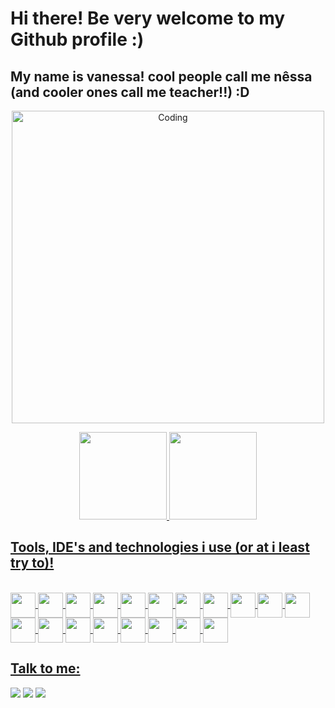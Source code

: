 # Hi there! Be very welcome to my Github profile :)
## My name is vanessa! cool people call me nêssa (and cooler ones call me teacher!!) :D 

<div align="center">
  <img align="center" alt="Coding" width="500" src="https://giffiles.alphacoders.com/131/131004.gif">
</div>
<p>

<div align="center">
  <a href="https://github.com/mvsvanessa">
  <img height="140em" src="https://github-readme-stats-sigma-five.vercel.app/api?username=mvsvanessa&show_icons=true&theme=dracula&include_all_commits=true&count_private=true"/>
  <img height="140em" src="https://github-readme-stats-sigma-five.vercel.app/api/top-langs/?username=mvsvanessa&layout=compact&langs_count=7&theme=dracula"/>
  </div>
  
## Tools, IDE's and technologies i use (or at i least try to)!

 <div style="display: inline_block"><br>
  <img align="center" src="https://cdn.jsdelivr.net/gh/devicons/devicon/icons/git/git-original.svg" width="40" height="40" />
    <img align="center" src="https://cdn.jsdelivr.net/gh/devicons/devicon/icons/androidstudio/androidstudio-original.svg" width="40" height="40"/>
    <img align="center" src="https://cdn.jsdelivr.net/gh/devicons/devicon/icons/canva/canva-original.svg" width="40" height="40"/>
    <img align="center" src="https://cdn.jsdelivr.net/gh/devicons/devicon/icons/css3/css3-original.svg" width="40" height="40"/>
    <img align="center" src="https://cdn.jsdelivr.net/gh/devicons/devicon/icons/dart/dart-original.svg" width="40" height="40"/>
    <img align="center" src="https://cdn.jsdelivr.net/gh/devicons/devicon/icons/django/django-plain.svg" width="40" height="40"/>
    <img align="center" src="https://cdn.jsdelivr.net/gh/devicons/devicon/icons/figma/figma-original.svg" width="40" height="40"/>
    <img align="center" src="https://cdn.jsdelivr.net/gh/devicons/devicon/icons/flutter/flutter-original.svg" width="40" height="40"/>
    <img align="center" src="https://cdn.jsdelivr.net/gh/devicons/devicon/icons/html5/html5-original.svg" width="40" height="40"/>
    <img align="center" src="https://cdn.jsdelivr.net/gh/devicons/devicon/icons/illustrator/illustrator-line.svg" width="40" height="40"/>
    <img align="center" src="https://cdn.jsdelivr.net/gh/devicons/devicon/icons/java/java-original.svg" width="40" height="40"/>
    <img align="center" src="https://cdn.jsdelivr.net/gh/devicons/devicon/icons/javascript/javascript-original.svg" width="40" height="40"/>
    <img align="center" src="https://cdn.jsdelivr.net/gh/devicons/devicon/icons/nextjs/nextjs-original-wordmark.svg" width="40" height="40"/>
    <img align="center" src="https://cdn.jsdelivr.net/gh/devicons/devicon/icons/nodejs/nodejs-original.svg" width="40" height="40"/>
    <img align="center" src="https://cdn.jsdelivr.net/gh/devicons/devicon/icons/photoshop/photoshop-line.svg" width="40" height="40"/>
    <img align="center" src="https://cdn.jsdelivr.net/gh/devicons/devicon/icons/python/python-original.svg" width="40" height="40"/>
    <img align="center" src="https://cdn.jsdelivr.net/gh/devicons/devicon/icons/qt/qt-original.svg" width="40" height="40"/>
    <img align="center" src="https://cdn.jsdelivr.net/gh/devicons/devicon/icons/react/react-original.svg" width="40" height="40"/>
    <img align="center" src="https://cdn.jsdelivr.net/gh/devicons/devicon/icons/trello/trello-plain.svg" width="40" height="40"/>
  </div>
          
          

## Talk to me:

<div>
<a href="https://instagram.com/mvs_vanessa" target="_blank"><img src="https://img.shields.io/badge/-Instagram-%23E4405F?style=for-the-badge&logo=instagram&logoColor=white" target="_blank"></a>
<a href = "mailto:vanessa.mvs7566@gmail.com"><img src="https://img.shields.io/badge/Gmail-D14836?style=for-the-badge&logo=gmail&logoColor=white" target="_blank"></a>
<a href="https://www.linkedin.com/in/vanessa-mvs" target="_blank"><img src="https://img.shields.io/badge/-LinkedIn-%230077B5?style=for-the-badge&logo=linkedin&logoColor=white" target="_blank"></a>   
</div>
